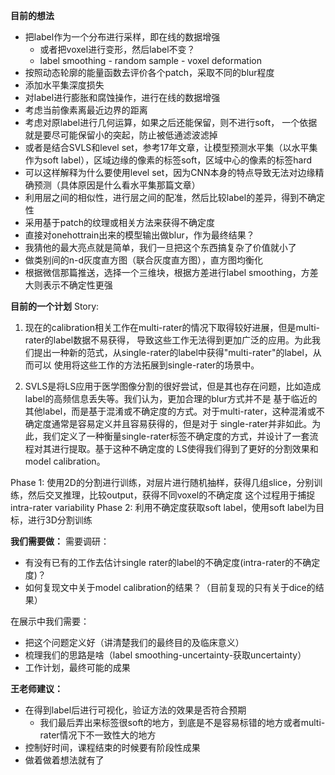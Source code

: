 **目前的想法**
- 把label作为一个分布进行采样，即在线的数据增强
  - 或者把voxel进行变形，然后label不变？
  - label smoothing - random sample - voxel deformation
- 按照动态轮廓的能量函数去评价各个patch，采取不同的blur程度
- 添加水平集深度损失
- 对label进行膨胀和腐蚀操作，进行在线的数据增强
- 考虑当前像素离最近边界的距离
- 考虑对原label进行几何运算，如果之后还能保留，则不进行soft， 一个依据就是要尽可能保留小的突起，防止被低通滤波滤掉
- 或者是结合SVLS和level set，参考17年文章，让模型预测水平集（以水平集作为soft label），区域边缘的像素的标签soft，区域中心的像素的标签hard
- 可以这样解释为什么要使用level set，因为CNN本身的特点导致无法对边缘精确预测（具体原因是什么看水平集那篇文章）
- 利用层之间的相似性，进行层之间的配准，然后比较label的差异，得到不确定性
- 采用基于patch的纹理或相关方法来获得不确定度
- 直接对onehottrain出来的模型输出做blur，作为最终结果？
- 我猜他的最大亮点就是简单，我们一旦把这个东西搞复杂了价值就小了
- 做类别间的n-d灰度直方图（联合灰度直方图），直方图均衡化
- 根据微信那篇推送，选择一个三维块，根据方差进行label smoothing，方差大则表示不确定性更强

**目前的一个计划**
Story:

1. 现在的calibration相关工作在multi-rater的情况下取得较好进展，但是multi-rater的label数据不易获得，
   导致这些工作无法得到更加广泛的应用。为此我们提出一种新的范式，从single-rater的label中获得"multi-rater"的label，从而可以
   使用将这些工作的方法拓展到single-rater的场景中。
   
2. SVLS是将LS应用于医学图像分割的很好尝试，但是其也存在问题，比如造成label的高频信息丢失等。我们认为，更加合理的blur方式并不是
   基于临近的其他label，而是基于混淆或不确定度的方式。对于multi-rater，这种混淆或不确定度通常是容易定义并且容易获得的，但是对于
   single-rater并非如此。为此，我们定义了一种衡量single-rater标签不确定度的方式，并设计了一套流程对其进行提取。基于这种不确定度的
   LS使得我们得到了更好的分割效果和model calibration。 


Phase 1:
使用2D的分割进行训练，对层片进行随机抽样，获得几组slice，分别训练，然后交叉推理，比较output，获得不同voxel的不确定度
这个过程用于捕捉intra-rater variability
Phase 2:
利用不确定度获取soft label，使用soft label为目标，进行3D分割训练


**我们需要做：**
需要调研：
- 有没有已有的工作去估计single rater的label的不确定度(intra-rater的不确定度)？
- 如何复现文中关于model calibration的结果？（目前复现的只有关于dice的结果）


在展示中我们需要：
- 把这个问题定义好（讲清楚我们的最终目的及临床意义）
- 梳理我们的思路是啥（label smoothing-uncertainty-获取uncertainty）
- 工作计划，最终可能的成果



**王老师建议：**

- 在得到label后进行可视化，验证方法的效果是否符合预期
  - 我们最后弄出来标签很soft的地方，到底是不是容易标错的地方或者multi-rater情况下不一致性大的地方
- 控制好时间，课程结束的时候要有阶段性成果
- 做着做着想法就有了


